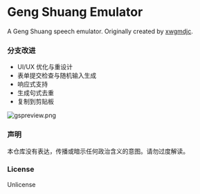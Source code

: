 # Geng Shuang Emulator

A Geng Shuang speech emulator. Originally created by [xwgmdjc](https://github.com/xwgmdjc).

### 分支改进

- UI/UX 优化与重设计
- 表单提交检查与随机输入生成
- 响应式支持
- 生成句式去重
- 复制到剪贴板

![gspreview.png](https://i.loli.net/2019/12/01/2A46uS7lRyakgWt.png)

### 声明

本仓库没有表达，传播或暗示任何政治含义的意图。请勿过度解读。

### License

Unlicense